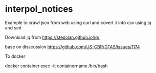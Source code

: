 # interpol_notices
Example to crawl json from web using curl and covert it into csv using jq and sed

Download jq from https://stedolan.github.io/jq/

base on disscussion https://github.com/US-CBP/GTAS/issues/1174

To docker

docker container exec -it containername /bin/bash
